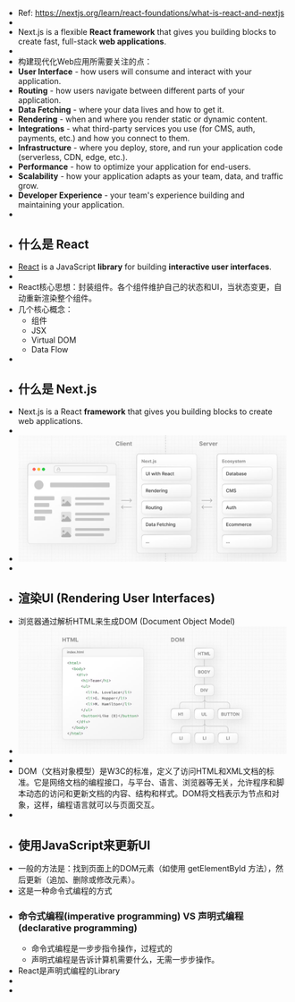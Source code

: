 - Ref: https://nextjs.org/learn/react-foundations/what-is-react-and-nextjs
-
- Next.js is a flexible **React framework** that gives you building blocks to create fast, full-stack **web applications**.
-
- 构建现代化Web应用所需要关注的点：
- **User Interface** - how users will consume and interact with your application.
- **Routing** - how users navigate between different parts of your application.
- **Data Fetching** - where your data lives and how to get it.
- **Rendering** - when and where you render static or dynamic content.
- **Integrations** - what third-party services you use (for CMS, auth, payments, etc.) and how you connect to them.
- **Infrastructure** - where you deploy, store, and run your application code (serverless, CDN, edge, etc.).
- **Performance** - how to optimize your application for end-users.
- **Scalability** - how your application adapts as your team, data, and traffic grow.
- **Developer Experience** - your team's experience building and maintaining your application.
-
- ## 什么是 React
- [React](https://react.dev/) is a JavaScript **library** for building **interactive user interfaces**.
-
- React核心思想：封装组件。各个组件维护自己的状态和UI，当状态变更，自动重新渲染整个组件。
- 几个核心概念：
	- 组件
	- JSX
	- Virtual DOM
	- Data Flow
-
- ## 什么是 Next.js
- Next.js is a React **framework** that gives you building blocks to create web applications.
-
- ![image.png](../assets/image_1713665429370_0.png)
-
- ## 渲染UI (Rendering User Interfaces)
- 浏览器通过解析HTML来生成DOM (Document Object Model)
- ![image.png](../assets/image_1713665811792_0.png)
-
- DOM（文档对象模型）是W3C的标准，定义了访问HTML和XML文档的标准。它是网络文档的编程接口，与平台、语言、浏览器等无关，允许程序和脚本动态的访问和更新文档的内容、结构和样式。DOM将文档表示为节点和对象，这样，编程语言就可以与页面交互。
-
- ## 使用JavaScript来更新UI
- 一般的方法是：找到页面上的DOM元素（如使用 getElementById 方法），然后更新（追加、删除或修改元素）。
- 这是一种命令式编程的方式
- ### 命令式编程(imperative programming) VS 声明式编程(declarative programming)
	- 命令式编程是一步步指令操作，过程式的
	- 声明式编程是告诉计算机需要什么，无需一步步操作。
- React是声明式编程的Library
-
-
